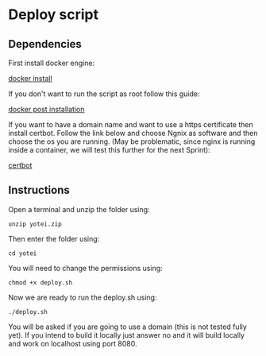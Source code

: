 # Deploy script

## Dependencies

First install docker engine:

[docker install](https://docs.docker.com/engine/install/)

If you don't want to run the script as root follow this guide:

[docker post installation](https://docs.docker.com/engine/install/linux-postinstall/#manage-docker-as-a-non-root-user)

If you want to have a domain name and want to use a https certificate then install certbot. Follow the link below and choose Ngnix as software and then choose the os you are running. (May be problematic, since nginx is running inside a container, we will test this further for the next Sprint):

[certbot](https://certbot.eff.org/instructions)

## Instructions

Open a terminal and unzip the folder using:

```unzip yotei.zip```

Then enter the folder using:

```cd yotei```

You will need to change the permissions using:

```chmod +x deploy.sh```

Now we are ready to run the deploy.sh using:

```./deploy.sh```

You will be asked if you are going to use a domain (this is not tested fully yet). If you intend to build it locally just answer no and it will build locally and work on localhost using port 8080.
